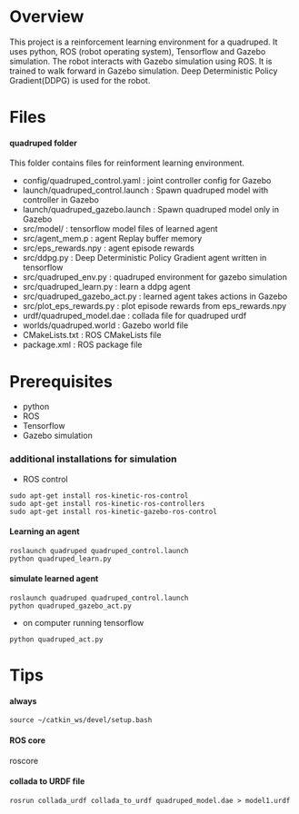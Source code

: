 # Overview

This project is a reinforcement learning environment for a quadruped. It uses python, ROS (robot operating system), Tensorflow and Gazebo simulation. The robot interacts with Gazebo simulation using ROS. It is trained to walk forward in Gazebo simulation. Deep Deterministic Policy Gradient(DDPG) is used for the robot.

# Files

#### quadruped folder

This folder contains files for reinforment learning environment.

- config/quadruped_control.yaml : joint controller config for Gazebo
- launch/quadruped_control.launch : Spawn quadruped model with controller in Gazebo
- launch/quadruped_gazebo.launch : Spawn quadruped model only in Gazebo
- src/model/ : tensorflow model files of learned agent
- src/agent_mem.p : agent Replay buffer memory
- src/eps_rewards.npy : agent episode rewards
- src/ddpg.py : Deep Deterministic Policy Gradient agent written in tensorflow
- src/quadruped_env.py : quadruped environment for gazebo simulation
- src/quadruped_learn.py : learn a ddpg agent
- src/quadruped_gazebo_act.py : learned agent takes actions in Gazebo
- src/plot_eps_rewards.py : plot episode rewards from eps_rewards.npy
- urdf/quadruped_model.dae : collada file for quadruped urdf
- worlds/quadruped.world : Gazebo world file
- CMakeLists.txt : ROS CMakeLists file
- package.xml : ROS package file

# Prerequisites

- python
- ROS
- Tensorflow
- Gazebo simulation

### additional installations for simulation

- ROS control

```
sudo apt-get install ros-kinetic-ros-control
sudo apt-get install ros-kinetic-ros-controllers
sudo apt-get install ros-kinetic-gazebo-ros-control
```

#### Learning an agent

```
roslaunch quadruped quadruped_control.launch
python quadruped_learn.py
```

#### simulate learned agent

```
roslaunch quadruped quadruped_control.launch
python quadruped_gazebo_act.py
```

- on computer running tensorflow

```
python quadruped_act.py
```

# Tips

#### always

```
source ~/catkin_ws/devel/setup.bash
```

#### ROS core

roscore

#### collada to URDF file

```
rosrun collada_urdf collada_to_urdf quadruped_model.dae > model1.urdf
```
